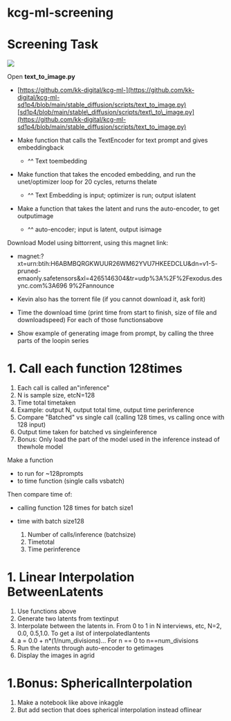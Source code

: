# kcg-ml-screening

# Screening Task

![](RackMultipart20230502-1-zr9oll_html_34b6b55306f35b4b.jpg)

Open **text\_to\_image.py**

- [https://github.com/kk-digital/kcg-ml-](https://github.com/kk-digital/kcg-ml-sd1p4/blob/main/stable_diffusion/scripts/text_to_image.py)[sd1p4/blob/main/stable\_diffusion/scripts/text\_to\_image.py](https://github.com/kk-digital/kcg-ml-sd1p4/blob/main/stable_diffusion/scripts/text_to_image.py)

- Make function that calls the TextEncoder for text prompt and gives embeddingback
  - ^^ Text toembedding

- Make function that takes the encoded embedding, and run the unet/optimizer loop for 20 cycles, returns thelate
  - ^^ Text Embedding is input; optimizer is run; output islatent

- Make a function that takes the latent and runs the auto-encoder, to get outputimage
  - ^^ auto-encoder; input is latent, output isimage

Download Model using bittorrent, using this magnet link:

- magnet:?xt=urn:btih:H6ABMBQRGKWUUR26WM62YVU7HKEEDCLU&dn=v1-5- pruned- emaonly.safetensors&xl=4265146304&tr=udp%3A%2F%2Fexodus.desync.com%3A696 9%2Fannounce

- Kevin also has the torrent file (if you cannot download it, ask forit)
- Time the download time (print time from start to finish, size of file and downloadspeed) For each of those functionsabove
- Show example of generating image from prompt, by calling the three parts of the loopin
series


# 1. Call each function 128times

  1. Each call is called an"inference"
  2. N is sample size, etcN=128
  3. Time total timetaken
  4. Example: output N, output total time, output time perinference
  5. Compare "Batched" vs single call (calling 128 times, vs calling once with 128 input)
  6. Output time taken for batched vs singleinference
  7. Bonus: Only load the part of the model used in the inference instead of thewhole model

Make a function

- to run for ~128prompts
- to time function (single calls vsbatch)

Then compare time of:

- calling function 128 times for batch size1
- time with batch size128

    1. Number of calls/inference (batchsize)
    2. Timetotal
    3. Time perinference


# 1. Linear Interpolation BetweenLatents

1. Use functions above
2. Generate two latents from textinput
3. Interpolate between the latents in. From 0 to 1 in N interviews, etc, N=2, 0.0, 0.5,1.0. To get a ilst of interpolatedlantents
  1. a = 0.0 + n\*(1/num\_divisions)... For n == 0 to n==num\_divisions
4. Run the latents through auto-encoder to getimages
5. Display the images in agrid


# 1.Bonus: SphericalInterpolation

1. Make a notebook like above inkaggle
2. But add section that does spherical interpolation instead oflinear